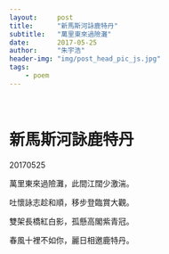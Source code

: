 ```yaml
---
layout:     post
title:      "新馬斯河詠鹿特丹"
subtitle:   "萬里東來過險灘"
date:       2017-05-25
author:     "朱宇浩"
header-img: "img/post_head_pic_js.jpg"
tags:
    - poem
---
```


​
# 新馬斯河詠鹿特丹

20170525

萬里東來過險灘，此間江闊少激湍。

吐懷詠志趁和順，移步登臨賞大觀。

雙架長橋紅白影，孤懸高閣紫青冠。

春風十裡不如你，麗日相邀鹿特丹。

